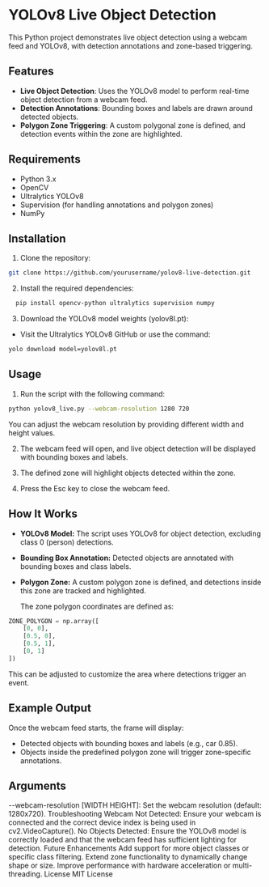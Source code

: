 # YOLOv8 Live Object Detection

This Python project demonstrates live object detection using a webcam feed and YOLOv8, with detection annotations and zone-based triggering.

## Features

- **Live Object Detection**: Uses the YOLOv8 model to perform real-time object detection from a webcam feed.
- **Detection Annotations**: Bounding boxes and labels are drawn around detected objects.
- **Polygon Zone Triggering**: A custom polygonal zone is defined, and detection events within the zone are highlighted.

## Requirements

- Python 3.x
- OpenCV
- Ultralytics YOLOv8
- Supervision (for handling annotations and polygon zones)
- NumPy

## Installation

1. Clone the repository:
 ```bash
 git clone https://github.com/yourusername/yolov8-live-detection.git
 ```
2. Install the required dependencies:
```bash
  pip install opencv-python ultralytics supervision numpy
```
3. Download the YOLOv8 model weights (yolov8l.pt):
- Visit the Ultralytics YOLOv8 GitHub or use the command:
```bash
yolo download model=yolov8l.pt
```

## Usage
1. Run the script with the following command:

```bash
python yolov8_live.py --webcam-resolution 1280 720
```
You can adjust the webcam resolution by providing different width and height values.

2. The webcam feed will open, and live object detection will be displayed with bounding boxes and labels.

3. The defined zone will highlight objects detected within the zone.

4. Press the Esc key to close the webcam feed.

## How It Works
- **YOLOv8 Model:** The script uses YOLOv8 for object detection, excluding class 0 (person) detections.

- **Bounding Box Annotation:** Detected objects are annotated with bounding boxes and class labels.

- **Polygon Zone:** A custom polygon zone is defined, and detections inside this zone are tracked and highlighted.

  The zone polygon coordinates are defined as:

```python
ZONE_POLYGON = np.array([
    [0, 0],
    [0.5, 0],
    [0.5, 1],
    [0, 1]
])
```
This can be adjusted to customize the area where detections trigger an event.

## Example Output
Once the webcam feed starts, the frame will display:

- Detected objects with bounding boxes and labels (e.g., car 0.85).
- Objects inside the predefined polygon zone will trigger zone-specific annotations.
  
## Arguments
--webcam-resolution [WIDTH HEIGHT]: Set the webcam resolution (default: 1280x720).
Troubleshooting
Webcam Not Detected: Ensure your webcam is connected and the correct device index is being used in cv2.VideoCapture().
No Objects Detected: Ensure the YOLOv8 model is correctly loaded and that the webcam feed has sufficient lighting for detection.
Future Enhancements
Add support for more object classes or specific class filtering.
Extend zone functionality to dynamically change shape or size.
Improve performance with hardware acceleration or multi-threading.
License
MIT License
